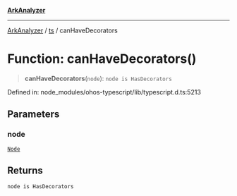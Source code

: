 [**ArkAnalyzer**](../../../../README.md)

***

[ArkAnalyzer](../../../../globals.md) / [ts](../README.md) / canHaveDecorators

# Function: canHaveDecorators()

> **canHaveDecorators**(`node`): `node is HasDecorators`

Defined in: node\_modules/ohos-typescript/lib/typescript.d.ts:5213

## Parameters

### node

[`Node`](../interfaces/Node.md)

## Returns

`node is HasDecorators`
